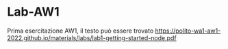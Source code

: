 # Lab-AW1
Prima esercitazione AW1, il testo può essere trovato https://polito-wa1-aw1-2022.github.io/materials/labs/lab1-getting-started-node.pdf
